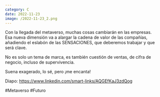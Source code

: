 ```yaml
--- 
category: C 
date: 2022-11-23 
image: /2022-11-23_2.png 
--- 
```


Con la llegada del metaverso, muchas cosas cambiarán en las empresas. Esa nueva dimensión va a alargar la cadena de valor de las compañías, añadiendo el eslabón de las SENSACIONES, que deberemos trabajar y que será clave. 

No es solo un tema de marca, es también cuestión de ventas, de cifra de negocio, incluso de supervivencia. 

Suena exagerado, lo sé, pero ¡me encanta!

Diapo: https://www.linkedin.com/smart-links/AQGEfKaJ3zdQog

#Metaverso #Futuro
